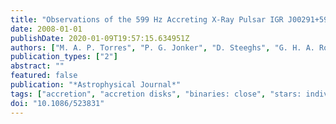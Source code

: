 ```yaml
---
title: "Observations of the 599 Hz Accreting X-Ray Pulsar IGR J00291+5934 during the 2004 Outburst and in Quiescence"
date: 2008-01-01
publishDate: 2020-01-09T19:57:15.634951Z
authors: ["M. A. P. Torres", "P. G. Jonker", "D. Steeghs", "G. H. A. Roelofs", "J. S. Bloom", "J. Casares", "E. E. Falco", "M. R. Garcia", "T. R. Marsh", "M. Mendez", "J. M. Miller", "G. Nelemans", "P. Rodrı́guez-Gil"]
publication_types: ["2"]
abstract: ""
featured: false
publication: "*Astrophysical Journal*"
tags: ["accretion", "accretion disks", "binaries: close", "stars: individual: IGR J00291+5934", "X-rays: stars", "Astrophysics"]
doi: "10.1086/523831"
---
```


